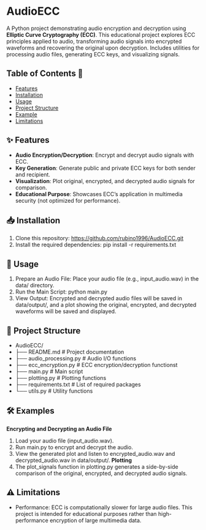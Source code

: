 # AudioECC

A Python project demonstrating audio encryption and decryption using **Elliptic Curve Cryptography (ECC)**. This educational project explores ECC principles applied to audio, transforming audio signals into encrypted waveforms and recovering the original upon decryption. Includes utilities for processing audio files, generating ECC keys, and visualizing signals.

## Table of Contents 📜
- [Features](#features)
- [Installation](#installation)
- [Usage](#usage)
- [Project Structure](#projectstructure)
- [Example](#example)
- [Limitations](#limitations)

## ✨ Features
- **Audio Encryption/Decryption**: Encrypt and decrypt audio signals with ECC.
- **Key Generation**: Generate public and private ECC keys for both sender and recipient.
- **Visualization**: Plot original, encrypted, and decrypted audio signals for comparison.
- **Educational Purpose**: Showcases ECC’s application in multimedia security (not optimized for performance).

## 📥 Installation
1. Clone this repository:
https://github.com/rubino1996/AudioECC.git
2. Install the required dependencies:
pip install -r requirements.txt

## 🚀 Usage
1. Prepare an Audio File: Place your audio file (e.g., input_audio.wav) in the data/ directory.
2. Run the Main Script: python main.py
3. View Output: Encrypted and decrypted audio files will be saved in data/output/, and a plot showing the original, encrypted, and decrypted waveforms will be saved and displayed.

## 📁 Project Structure
- AudioECC/
- ├── README.md                  # Project documentation
- ├── audio_processing.py        # Audio I/O functions
- ├── ecc_encryption.py          # ECC encryption/decryption functionst
- ├── main.py                    # Main script
- ├── plotting.py                # Plotting functions
- ├── requirements.txt           # List of required packages
- └── utils.py                   # Utility functions

## 🛠 Examples
**Encrypting and Decrypting an Audio File**
1. Load your audio file (input_audio.wav).
2. Run main.py to encrypt and decrypt the audio.
3. View the generated plot and listen to encrypted_audio.wav and decrypted_audio.wav in data/output/.
**Plotting**
1. The plot_signals function in plotting.py generates a side-by-side comparison of the original, encrypted, and decrypted audio signals.

## ⚠️ Limitations
- Performance: ECC is computationally slower for large audio files. This project is intended for educational purposes rather than high-performance encryption of large multimedia data.
